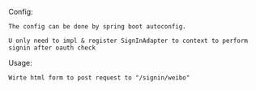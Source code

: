 Config:

	The config can be done by spring boot autoconfig.

	U only need to impl & register SignInAdapter to context to perform signin after oauth check

 
 Usage:
 	
 	Wirte html form to post request to "/signin/weibo"